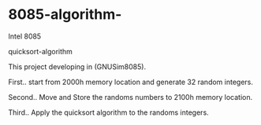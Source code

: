 # 8085-algorithm-
Intel 8085

quicksort-algorithm

This project developing in (GNUSim8085).

First..
start from 2000h memory location and generate 32 random integers.

Second..
Move and Store the randoms numbers to 2100h memory location.

Third.. 
Apply the quicksort algorithm to the randoms  integers.
